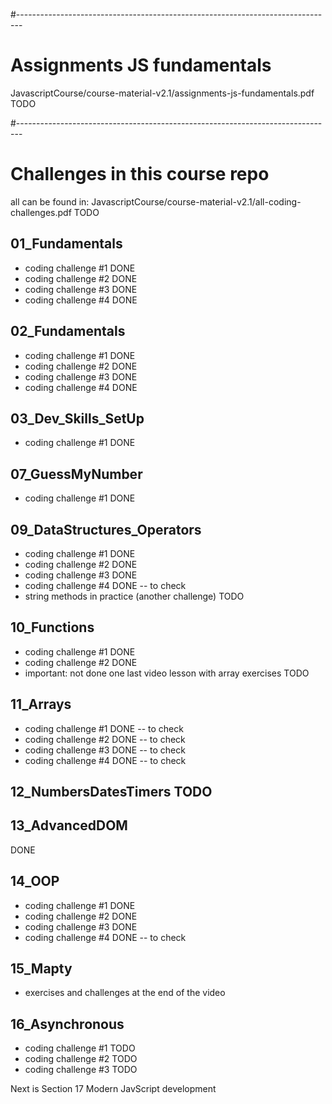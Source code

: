 #-------------------------------------------------------------------------------
# Assignments JS fundamentals
JavascriptCourse/course-material-v2.1/assignments-js-fundamentals.pdf TODO

#-------------------------------------------------------------------------------
# Challenges in this course repo

all can be found in:
JavascriptCourse/course-material-v2.1/all-coding-challenges.pdf TODO

## 01_Fundamentals
- coding challenge #1 DONE
- coding challenge #2 DONE
- coding challenge #3 DONE
- coding challenge #4 DONE

## 02_Fundamentals
- coding challenge #1 DONE
- coding challenge #2 DONE
- coding challenge #3 DONE
- coding challenge #4 DONE

## 03_Dev_Skills_SetUp
- coding challenge #1 DONE

## 07_GuessMyNumber
- coding challenge #1 DONE

## 09_DataStructures_Operators
- coding challenge #1 DONE
- coding challenge #2 DONE
- coding challenge #3 DONE
- coding challenge #4 DONE -- to check
- string methods in practice (another challenge) TODO

## 10_Functions
- coding challenge #1 DONE
- coding challenge #2 DONE
- important: not done one last video lesson with array exercises TODO

## 11_Arrays
- coding challenge #1 DONE -- to check
- coding challenge #2 DONE -- to check
- coding challenge #3 DONE -- to check
- coding challenge #4 DONE -- to check

## 12_NumbersDatesTimers TODO

## 13_AdvancedDOM
DONE

## 14_OOP
- coding challenge #1 DONE
- coding challenge #2 DONE
- coding challenge #3 DONE
- coding challenge #4 DONE -- to check

## 15_Mapty
- exercises and challenges at the end of the video

## 16_Asynchronous
- coding challenge #1 TODO
- coding challenge #2 TODO
- coding challenge #3 TODO

Next is Section 17 Modern JavScript development